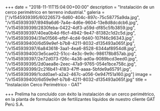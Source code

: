 +++
date = "2018-11-11T15:04:00+00:00"
description = "Instalación de un cerco perimétrico en terreno industrial."
galeria = ["/v1545939395/60226573-6d60-404c-897c-75c58775a9da.jpg", "/v1545939397/8949a6d6-7a4e-4d6e-9604-13e8d8dcdcb6.jpg", "/v1545939399/2830feba-0422-4df3-a59d-df85c5fb3859.jpg", "/v1545939397/40ea0b4d-f6cf-4942-9e47-81382c1d2c5d.jpg", "/v1545939394/31e01566-efbf-4cd4-9d40-107f46c96343.jpg", "/v1545939400/6d59e9ef-b7b8-4211-8032-d135493a065f.jpg", "/v1545939397/6a843618-3aa1-4ea6-8528-6344af8954d8.jpg", "/v1545939400/3e5cae02-51cc-4e3c-9e9c-986178b857ab.jpg", "/v1545939397/2e72d073-f26c-4a38-ad0a-9089bcd3eed0.jpg", "/v1545939395/2d0aea8e-2eec-47a9-9765-054e1bce758c.jpg", "/v1545939399/2c216b41-4183-47ff-aaaa-5bfde9a65791.jpg", "/v1545939399/1cdd0ae1-a2a2-467c-a056-0e947f51a160.jpg"]
image = "/v1545939400/6d59e9ef-b7b8-4211-8032-d135493a065f.jpg"
title = "Instalación Cerco Perimétrico - GAT"

+++
Prelima ha concluído con éxito la instalación de un cerco perimétrico, en la planta de formulación de fertilizantes líquidos de nuestro cliente GAT Perú S.A.
